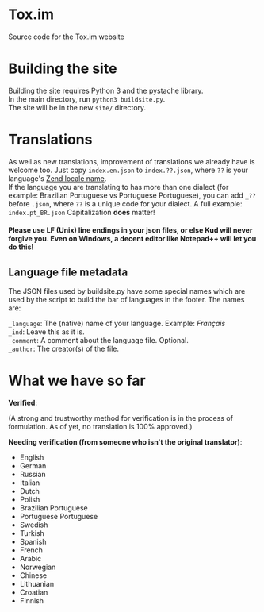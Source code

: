 Tox.im
==================

Source code for the Tox.im website

Building the site
=================

Building the site requires Python 3 and the pystache library.  
In the main directory, run ``python3 buildsite.py``.  
The site will be in the new ``site/`` directory.

Translations
============

As well as new translations, improvement of translations we already have is welcome too. Just copy ``index.en.json`` to ``index.??.json``, where ``??`` is your language's [Zend locale name](http://framework.zend.com/manual/1.12/en/zend.locale.appendix.html).  
If the language you are translating to has more than one dialect (for example: Brazilian Portuguese vs Portuguese Portuguese), you can add ``_??`` before ``.json``, where ``??`` is a unique code for your dialect. A full example: ``index.pt_BR.json`` Capitalization **does** matter!

#### Please **use LF (Unix) line endings in your json files**, or **else Kud will never forgive you**. Even on Windows, a decent editor like Notepad++ will let you do this!

Language file metadata
----------------------

The JSON files used by buildsite.py have some special names which are used by the script to build the bar of languages in the footer. The names are:

``_language``: The (native) name of your language. Example: *Français*  
``_ind``: Leave this as it is.  
``_comment``: A comment about the language file. Optional.  
``_author``: The creator(s) of the file.

What we have so far
===================

**Verified**:

(A strong and trustworthy method for verification is in the process of formulation. As of yet, no translation is 100% approved.)

**Needing verification (from someone who isn't the original translator)**:

- English
- German
- Russian
- Italian
- Dutch
- Polish
- Brazilian Portuguese
- Portuguese Portuguese
- Swedish
- Turkish
- Spanish
- French
- Arabic
- Norwegian
- Chinese
- Lithuanian
- Croatian
- Finnish
